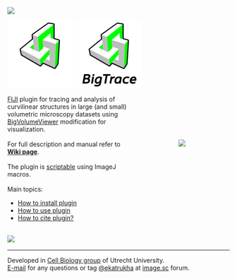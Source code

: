 [![](https://github.com/ekatrukha/bigtrace/actions/workflows/build-main.yml/badge.svg)](https://github.com/ekatrukha/bigtrace/actions/workflows/build-main.yml)

[![logo](./logo/bigtrace_logo_dark_150.png)](https://github.com/ekatrukha/BigTrace#gh-dark-mode-only)
[![logo](./logo/bigtrace_logo_light_150.png)](https://github.com/ekatrukha/BigTrace#gh-light-mode-only)

<img src="https://katpyxa.info/software/BigTrace.png" align="right" style="padding:100px"/>  <a href="https://fiji.sc/">FIJI</a> plugin for tracing and analysis of curvilinear structures in large (and small) volumetric microscopy datasets using <a href="https://github.com/ekatrukha/bvv-playground">BigVolumeViewer</a> modification for visualization.   
<br />
For full description and manual refer to <a href="https://github.com/ekatrukha/BigTrace/wiki"><strong>Wiki page</strong></a>.  
<br />
The plugin is <a href ="https://github.com/ekatrukha/BigTrace/wiki/Macros">scriptable</a> using ImageJ macros.  
<br />
Main topics:
<ul>
<li> <a href="https://github.com/ekatrukha/BigTrace/wiki/How-to-install-plugin">How to install plugin</a></li>
<li> <a href="https://github.com/ekatrukha/BigTrace/wiki/How-to-use-plugin">How to use plugin</a></li>
<li> <a href="https://github.com/ekatrukha/BigTrace/wiki/How-to-cite-plugin%3F">How to cite plugin?</a></li>
</ul>
<br />

<img src="https://katpyxa.info/software/BigTrace/bigtrace_example.gif" /> 

----------

Developed in <a href='http://cellbiology.science.uu.nl/'>Cell Biology group</a> of Utrecht University.  
<a href="mailto:katpyxa@gmail.com">E-mail</a> for any questions or tag <a href="https://forum.image.sc/u/ekatrukha/summary">@ekatrukha</a> at <a href="https://forum.image.sc/">image.sc</a> forum.

